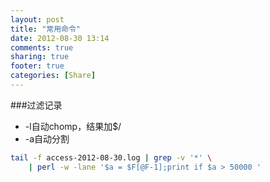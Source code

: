 ```yaml
---
layout: post
title: "常用命令"
date: 2012-08-30 13:14
comments: true
sharing: true
footer: true
categories: [Share]
---
```


###过滤记录

+ -l自动chomp，结果加$/
+ -a自动分割

```bash
tail -f access-2012-08-30.log | grep -v '*' \ 
    | perl -w -lane '$a = $F[@F-1];print if $a > 50000 '
```



